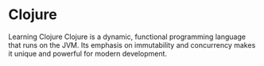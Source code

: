 # Clojure
Learning Clojure
Clojure is a dynamic, functional programming language that runs on the JVM. 
Its emphasis on immutability and concurrency makes it unique and powerful for modern development.
